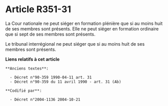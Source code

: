 # Article R351-31

La Cour nationale ne peut siéger en formation plénière que si au moins huit de ses membres sont présents. Elle ne peut siéger
en formation ordinaire que si sept de ses membres sont présents.

Le tribunal interrégional ne peut siéger que si au moins huit de ses membres sont présents.

**Liens relatifs à cet article**

	**Anciens textes**:

	  - Décret n°90-359 1990-04-11 art. 31
	  - Décret n°90-359 du 11 avril 1990 - art. 31 (Ab)

	**Codifié par**:

	  - Décret n°2004-1136 2004-10-21
